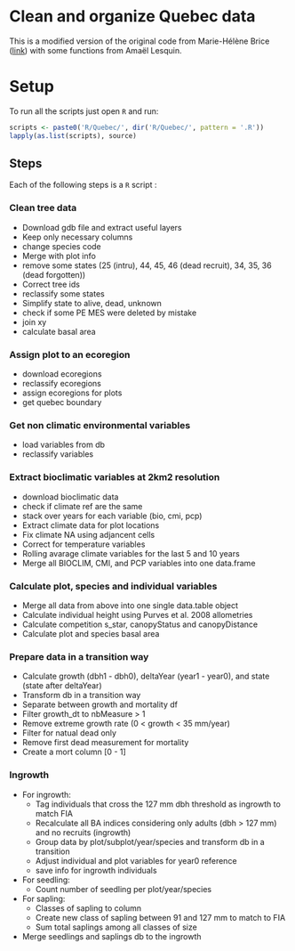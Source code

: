 # Clean and organize Quebec data

This is a modified version of the original code from Marie-Hélène Brice ([link](https://github.com/mhBrice/Quebec_data)) with some functions from Amaël Lesquin.


# Setup

To run all the scripts just open `R` and run:

```r
scripts <- paste0('R/Quebec/', dir('R/Quebec/', pattern = '.R'))
lapply(as.list(scripts), source)
```

## Steps

Each of the following steps is a `R` script :

### Clean tree data
  - Download gdb file and extract useful layers
  - Keep only necessary columns
  - change species code
  - Merge with plot info
  - remove some states (25 (intru), 44, 45, 46 (dead recruit), 34, 35, 36 (dead forgotten))
  - Correct tree ids
  - reclassify some states
  - Simplify state to alive, dead, unknown
  - check if some PE MES were deleted by mistake
  - join xy
  - calculate basal area

### Assign plot to an ecoregion
  - download ecoregions
  - reclassify ecoregions
  - assign ecoregions for plots
  - get quebec boundary

### Get non climatic environmental variables
  - load variables from db
  - reclassify variables

### Extract bioclimatic variables at 2km2 resolution
  - download bioclimatic data
  - check if climate ref are the same
  - stack over years for each variable (bio, cmi, pcp)
  - Extract climate data for plot locations
  - Fix climate NA using adjancent cells
  - Correct for temperature variables
  - Rolling avarage climate variables for the last 5 and 10 years
  - Merge all BIOCLIM, CMI, and PCP variables into one data.frame

### Calculate plot, species and individual variables
  - Merge all data from above into one single data.table object
  - Calculate individual height using Purves et al. 2008 allometries
  - Calculate competition s_star, canopyStatus and canopyDistance
  - Calculate plot and species basal area

### Prepare data in a transition way
  - Calculate growth (dbh1 - dbh0), deltaYear (year1 - year0), and state (state after deltaYear)
  - Transform db in a transition way
  - Separate between growth and mortality df
  - Filter growth_dt to nbMeasure > 1
  - Remove extreme growth rate (0 < growth < 35 mm/year)
  - Filter for natual dead only
  - Remove first dead measurement for mortality
  - Create a mort column [0 - 1]

### Ingrowth
  - For ingrowth:
    - Tag individuals that cross the 127 mm dbh threshold as ingrowth to match FIA
    - Recalculate all BA indices considering only adults (dbh > 127 mm) and no recruits (ingrowth)
    - Group data by plot/subplot/year/species and transform db in a transition
    - Adjust individual and plot variables for year0 reference
    - save info for ingrowth individuals
  - For seedling:
    - Count number of seedling per plot/year/species
  - For sapling:
    - Classes of sapling to column
    - Create new class of sapling between 91 and 127 mm to match to FIA
    - Sum total saplings among all classes of size
  - Merge seedlings and saplings db to the ingrowth
